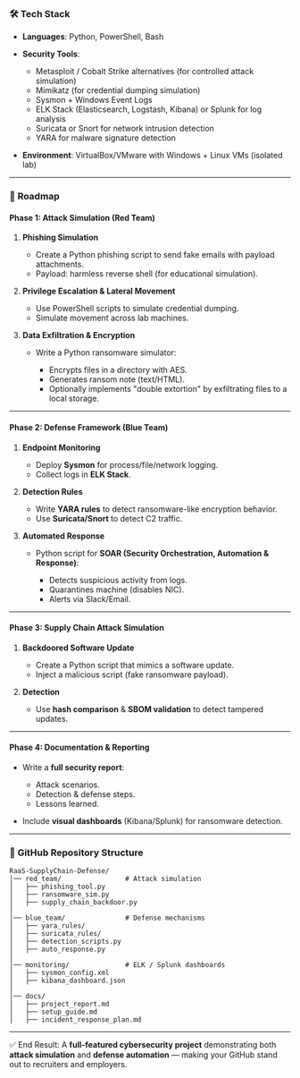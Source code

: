 ### 🛠 **Tech Stack**

* **Languages**: Python, PowerShell, Bash
* **Security Tools**:

  * Metasploit / Cobalt Strike alternatives (for controlled attack simulation)
  * Mimikatz (for credential dumping simulation)
  * Sysmon + Windows Event Logs
  * ELK Stack (Elasticsearch, Logstash, Kibana) or Splunk for log analysis
  * Suricata or Snort for network intrusion detection
  * YARA for malware signature detection
* **Environment**: VirtualBox/VMware with Windows + Linux VMs (isolated lab)

---

### 📌 **Roadmap**

#### **Phase 1: Attack Simulation (Red Team)**

1. **Phishing Simulation**

   * Create a Python phishing script to send fake emails with payload attachments.
   * Payload: harmless reverse shell (for educational simulation).

2. **Privilege Escalation & Lateral Movement**

   * Use PowerShell scripts to simulate credential dumping.
   * Simulate movement across lab machines.

3. **Data Exfiltration & Encryption**

   * Write a Python ransomware simulator:

     * Encrypts files in a directory with AES.
     * Generates ransom note (text/HTML).
     * Optionally implements "double extortion" by exfiltrating files to a local storage.

---

#### **Phase 2: Defense Framework (Blue Team)**

1. **Endpoint Monitoring**

   * Deploy **Sysmon** for process/file/network logging.
   * Collect logs in **ELK Stack**.

2. **Detection Rules**

   * Write **YARA rules** to detect ransomware-like encryption behavior.
   * Use **Suricata/Snort** to detect C2 traffic.

3. **Automated Response**

   * Python script for **SOAR (Security Orchestration, Automation & Response)**:

     * Detects suspicious activity from logs.
     * Quarantines machine (disables NIC).
     * Alerts via Slack/Email.

---

#### **Phase 3: Supply Chain Attack Simulation**

1. **Backdoored Software Update**

   * Create a Python script that mimics a software update.
   * Inject a malicious script (fake ransomware payload).

2. **Detection**

   * Use **hash comparison** & **SBOM validation** to detect tampered updates.

---

#### **Phase 4: Documentation & Reporting**

* Write a **full security report**:

  * Attack scenarios.
  * Detection & defense steps.
  * Lessons learned.
* Include **visual dashboards** (Kibana/Splunk) for ransomware detection.

---

### 📂 **GitHub Repository Structure**

```
RaaS-SupplyChain-Defense/
│── red_team/                # Attack simulation
│   ├── phishing_tool.py
│   ├── ransomware_sim.py
│   ├── supply_chain_backdoor.py
│
│── blue_team/               # Defense mechanisms
│   ├── yara_rules/
│   ├── suricata_rules/
│   ├── detection_scripts.py
│   ├── auto_response.py
│
│── monitoring/              # ELK / Splunk dashboards
│   ├── sysmon_config.xml
│   ├── kibana_dashboard.json
│
│── docs/
│   ├── project_report.md
│   ├── setup_guide.md
│   ├── incident_response_plan.md
```

---

✅ End Result:
A **full-featured cybersecurity project** demonstrating both **attack simulation** and **defense automation** — making your GitHub stand out to recruiters and employers.
